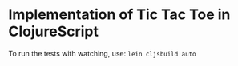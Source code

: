 # Implementation of Tic Tac Toe in ClojureScript

To run the tests with watching, use:
```lein cljsbuild auto```

